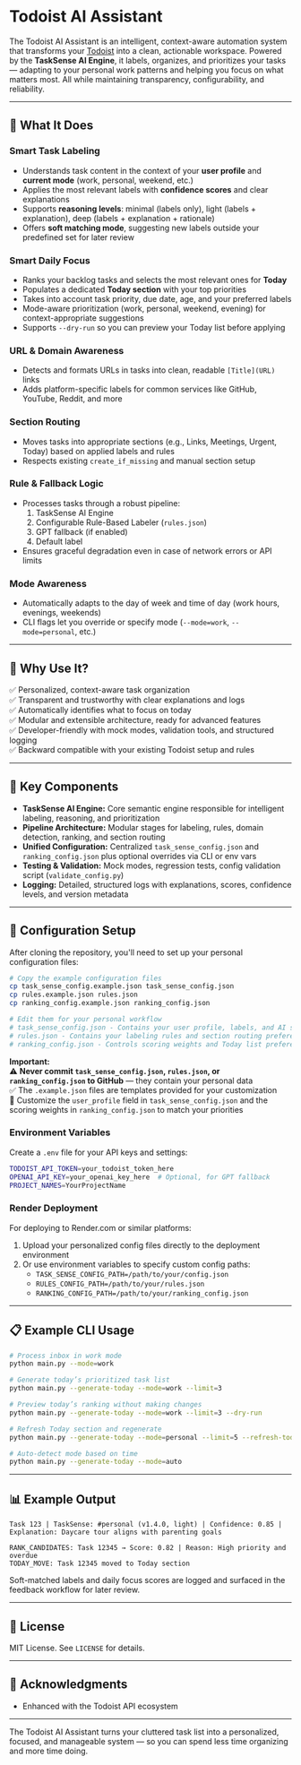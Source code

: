 # Todoist AI Assistant

The Todoist AI Assistant is an intelligent, context-aware automation system that transforms your [Todoist](https://todoist.com) into a clean, actionable workspace. Powered by the **TaskSense AI Engine**, it labels, organizes, and prioritizes your tasks — adapting to your personal work patterns and helping you focus on what matters most. All while maintaining transparency, configurability, and reliability.

---

## 🧠 What It Does

### Smart Task Labeling

- Understands task content in the context of your **user profile** and **current mode** (work, personal, weekend, etc.)
- Applies the most relevant labels with **confidence scores** and clear explanations
- Supports **reasoning levels**: minimal (labels only), light (labels + explanation), deep (labels + explanation + rationale)
- Offers **soft matching mode**, suggesting new labels outside your predefined set for later review

### Smart Daily Focus

- Ranks your backlog tasks and selects the most relevant ones for **Today**
- Populates a dedicated **Today section** with your top priorities
- Takes into account task priority, due date, age, and your preferred labels
- Mode-aware prioritization (work, personal, weekend, evening) for context-appropriate suggestions
- Supports `--dry-run` so you can preview your Today list before applying

### URL & Domain Awareness

- Detects and formats URLs in tasks into clean, readable `[Title](URL)` links
- Adds platform-specific labels for common services like GitHub, YouTube, Reddit, and more

### Section Routing

- Moves tasks into appropriate sections (e.g., Links, Meetings, Urgent, Today) based on applied labels and rules
- Respects existing `create_if_missing` and manual section setup

### Rule & Fallback Logic

- Processes tasks through a robust pipeline:
  1. TaskSense AI Engine
  2. Configurable Rule-Based Labeler (`rules.json`)
  3. GPT fallback (if enabled)
  4. Default label
- Ensures graceful degradation even in case of network errors or API limits

### Mode Awareness

- Automatically adapts to the day of week and time of day (work hours, evenings, weekends)
- CLI flags let you override or specify mode (`--mode=work`, `--mode=personal`, etc.)

---

## 🚀 Why Use It?

✅ Personalized, context-aware task organization  
✅ Transparent and trustworthy with clear explanations and logs  
✅ Automatically identifies what to focus on today  
✅ Modular and extensible architecture, ready for advanced features  
✅ Developer-friendly with mock modes, validation tools, and structured logging  
✅ Backward compatible with your existing Todoist setup and rules

---

## 🧰 Key Components

- **TaskSense AI Engine:** Core semantic engine responsible for intelligent labeling, reasoning, and prioritization
- **Pipeline Architecture:** Modular stages for labeling, rules, domain detection, ranking, and section routing
- **Unified Configuration:** Centralized `task_sense_config.json` and `ranking_config.json` plus optional overrides via CLI or env vars
- **Testing & Validation:** Mock modes, regression tests, config validation script (`validate_config.py`)
- **Logging:** Detailed, structured logs with explanations, scores, confidence levels, and version metadata

---

## 🔧 Configuration Setup

After cloning the repository, you'll need to set up your personal configuration files:

```bash
# Copy the example configuration files
cp task_sense_config.example.json task_sense_config.json
cp rules.example.json rules.json
cp ranking_config.example.json ranking_config.json

# Edit them for your personal workflow
# task_sense_config.json - Contains your user profile, labels, and AI settings
# rules.json - Contains your labeling rules and section routing preferences
# ranking_config.json - Controls scoring weights and Today list preferences
```

**Important:**  
⚠️ **Never commit `task_sense_config.json`, `rules.json`, or `ranking_config.json` to GitHub** — they contain your personal data  
✅ The `.example.json` files are templates provided for your customization  
📝 Customize the `user_profile` field in `task_sense_config.json` and the scoring weights in `ranking_config.json` to match your priorities

### Environment Variables

Create a `.env` file for your API keys and settings:

```bash
TODOIST_API_TOKEN=your_todoist_token_here
OPENAI_API_KEY=your_openai_key_here  # Optional, for GPT fallback
PROJECT_NAMES=YourProjectName
```

### Render Deployment

For deploying to Render.com or similar platforms:
1. Upload your personalized config files directly to the deployment environment
2. Or use environment variables to specify custom config paths:
   - `TASK_SENSE_CONFIG_PATH=/path/to/your/config.json`
   - `RULES_CONFIG_PATH=/path/to/your/rules.json`
   - `RANKING_CONFIG_PATH=/path/to/your/ranking_config.json`

---

## 📋 Example CLI Usage

```bash
# Process inbox in work mode
python main.py --mode=work

# Generate today’s prioritized task list
python main.py --generate-today --mode=work --limit=3

# Preview today’s ranking without making changes
python main.py --generate-today --mode=work --limit=3 --dry-run

# Refresh Today section and regenerate
python main.py --generate-today --mode=personal --limit=5 --refresh-today

# Auto-detect mode based on time
python main.py --generate-today --mode=auto
```

---

## 📊 Example Output

```text
Task 123 | TaskSense: #personal (v1.4.0, light) | Confidence: 0.85 | Explanation: Daycare tour aligns with parenting goals

RANK_CANDIDATES: Task 12345 → Score: 0.82 | Reason: High priority and overdue
TODAY_MOVE: Task 12345 moved to Today section
```

Soft-matched labels and daily focus scores are logged and surfaced in the feedback workflow for later review.

---

## 📜 License

MIT License. See `LICENSE` for details.

---

## 🙏 Acknowledgments

- Enhanced with the Todoist API ecosystem

---

The Todoist AI Assistant turns your cluttered task list into a personalized, focused, and manageable system — so you can spend less time organizing and more time doing.
